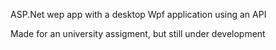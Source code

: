 ASP.Net wep app with a desktop Wpf application using an API

Made for an university assigment, but still under development
